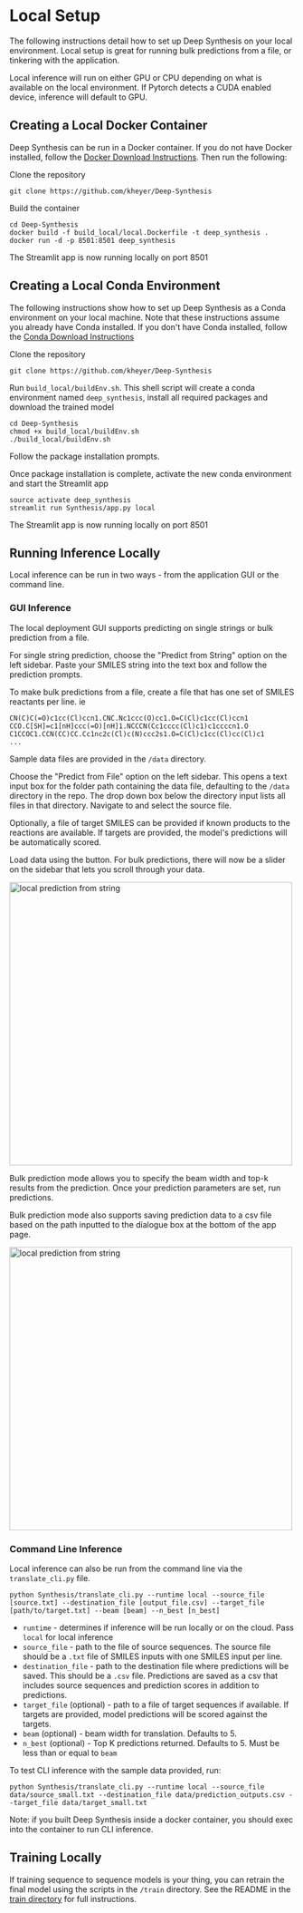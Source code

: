 # Local Setup

The following instructions detail how to set up Deep Synthesis on your local environment. Local setup is great for running bulk predictions from a file, or tinkering with the application.

Local inference will run on either GPU or CPU depending on what is available on the local environment. If Pytorch detects a CUDA enabled device, inference will default to GPU.

## Creating a Local Docker Container

Deep Synthesis can be run in a Docker container. If you do not have Docker installed, follow the [Docker Download Instructions](https://docs.docker.com/install/). Then run the following:

Clone the repository

    git clone https://github.com/kheyer/Deep-Synthesis
    
Build the container

    cd Deep-Synthesis
    docker build -f build_local/local.Dockerfile -t deep_synthesis .
    docker run -d -p 8501:8501 deep_synthesis

The Streamlit app is now running locally on port 8501

## Creating a Local Conda Environment

The following instructions show how to set up Deep Synthesis as a Conda environment on your local machine. Note that these instructions assume you already have Conda installed. If you don't have Conda installed, follow the [Conda Download Instructions](https://docs.conda.io/projects/conda/en/latest/user-guide/install/)

Clone the repository

    git clone https://github.com/kheyer/Deep-Synthesis

Run `build_local/buildEnv.sh`. This shell script will create a conda environment named `deep_synthesis`, install all required packages and download the trained model

    cd Deep-Synthesis
    chmod +x build_local/buildEnv.sh
    ./build_local/buildEnv.sh

Follow the package installation prompts.

Once package installation is complete, activate the new conda environment and start the Streamlit app

    source activate deep_synthesis
    streamlit run Synthesis/app.py local

The Streamlit app is now running locally on port 8501

## Running Inference Locally

Local inference can be run in two ways - from the application GUI or the command line.

### GUI Inference

The local deployment GUI supports predicting on single strings or bulk prediction from a file.

For single string prediction, choose the "Predict from String" option on the left sidebar. Paste your SMILES string into the text box and follow the prediction prompts.

To make bulk predictions from a file, create a file that has one set of SMILES reactants per line. ie

    CN(C)C(=O)c1cc(Cl)ccn1.CNC.Nc1ccc(O)cc1.O=C(Cl)c1cc(Cl)ccn1
    CCO.C[SH]=c1[nH]ccc(=O)[nH]1.NCCCN(Cc1cccc(Cl)c1)c1ccccn1.O
    C1CCOC1.CCN(CC)CC.Cc1nc2c(Cl)c(N)ccc2s1.O=C(Cl)c1cc(Cl)cc(Cl)c1
    ...

Sample data files are provided in the `/data` directory.

Choose the "Predict from File" option on the left sidebar. This opens a text input box for the folder path containing the data file, defaulting to the `/data` directory in the repo. The drop down box below the directory input lists all files in that directory. Navigate to and select the source file.

Optionally, a file of target SMILES can be provided if known products to the reactions are available. If targets are provided, the model's predictions will be automatically scored.

Load data using the button. For bulk predictions, there will now be a slider on the sidebar that lets you scroll through your data.

<img src="https://github.com/kheyer/Deep-Synthesis/blob/master/media/prediction3.png" width="500" alt="local prediction from string">

Bulk prediction mode allows you to specify the beam width and top-k results from the prediction. Once your prediction parameters are set, run predictions.

Bulk prediction mode also supports saving prediction data to a csv file based on the path inputted to the dialogue box at the bottom of the app page.

<img src="https://github.com/kheyer/Deep-Synthesis/blob/master/media/prediction4.png" width="500" alt="local prediction from string">


### Command Line Inference

Local inference can also be run from the command line via the `translate_cli.py` file.

    python Synthesis/translate_cli.py --runtime local --source_file [source.txt] --destination_file [output_file.csv] --target_file [path/to/target.txt] --beam [beam] --n_best [n_best]
    
* `runtime` - determines if inference will be run locally or on the cloud. Pass `local` for local inference
* `source_file` - path to the file of source sequences. The source file should be a `.txt` file of SMILES inputs with one SMILES input per line.
* `destination_file` - path to the destination file where predictions will be saved. This should be a `.csv` file. Predictions are saved as a csv that includes source sequences and prediction scores in addition to predictions.
* `target_file` (optional) - path to a file of target sequences if available. If targets are provided, model predictions will be scored against the targets.
* `beam` (optional) - beam width for translation. Defaults to 5.
* `n_best` (optional) - Top K predictions returned. Defaults to 5. Must be less than or equal to `beam`

To test CLI inference with the sample data provided, run:

    python Synthesis/translate_cli.py --runtime local --source_file data/source_small.txt --destination_file data/prediction_outputs.csv --target_file data/target_small.txt

Note: if you built Deep Synthesis inside a docker container, you should exec into the container to run CLI inference.


## Training Locally

If training sequence to sequence models is your thing, you can retrain the final model using the scripts in the `/train` directory. See the README in the [train directory](https://github.com/kheyer/Deep-Synthesis/tree/master/train) for full instructions.